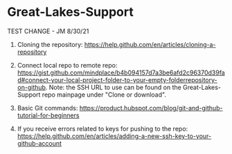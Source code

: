 # Great-Lakes-Support

TEST CHANGE - JM 8/30/21

1. Cloning the repository: https://help.github.com/en/articles/cloning-a-repository

2. Connect local repo to remote repo: https://gist.github.com/mindplace/b4b094157d7a3be6afd2c96370d39fad#connect-your-local-project-folder-to-your-empty-folderrepository-on-github. Note: the SSH URL to use can be found on the Great-Lakes-Support repo mainpage under "Clone or download".

3. Basic Git commands: https://product.hubspot.com/blog/git-and-github-tutorial-for-beginners

4. If you receive errors related to keys for pushing to the repo: https://help.github.com/en/articles/adding-a-new-ssh-key-to-your-github-account
